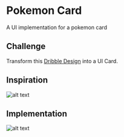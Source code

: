 # Pokemon Card

A UI implementation for a pokemon card

## Challenge

Transform this [Dribble Design](https://dribbble.com/shots/4619445-Charmeleon) into a UI Card.

## Inspiration

![alt text](https://github.com/leandrotk/ui-challenges/blob/master/pokemon-card/images/pokemon-challenge.png "UI Challenge Inspiration")

## Implementation

![alt text](https://github.com/leandrotk/ui-challenges/blob/master/pokemon-card/images/ui-charmeleon-card.png "UI Implementation")
